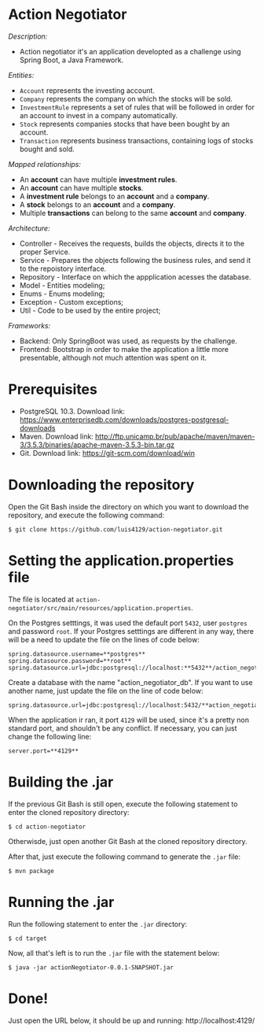 # Action Negotiator

*Description:*

- Action negotiator it's an application developted as a challenge using Spring Boot, a Java Framework.

*Entities:*

- `Account` represents the investing account.
- `Company` represents the company on which the stocks will be sold.
- `InvestmentRule` represents a set of rules that will be followed in order for an account to invest in a company automatically.
- `Stock` represents companies stocks that have been bought by an account.
- `Transaction` represents business transactions, containing logs of stocks bought and sold.

*Mapped relationships:*

- An **account** can have multiple **investment rules**.
- An **account** can have multiple **stocks**.
- A **investment rule** belongs to an **account** and a **company**.
- A **stock** belongs to an **account** and a **company**.
- Multiple **transactions** can belong to the same **account** and **company**.

*Architecture:*

- Controller - Receives the requests, builds the objects, directs it to the proper Service.
- Service - Prepares the objects following the business rules, and send it to the repoistory interface.
- Repository - Interface on which the appplication acesses the database.
- Model - Entities modeling;
- Enums - Enums modeling;
- Exception - Custom exceptions;
- Util - Code to be used by the entire project;

*Frameworks:*

- Backend: Only SpringBoot was used, as requests by the challenge.
- Frontend: Bootstrap in order to make the application a little more presentable, although not much attention was spent on it.

# Prerequisites

- PostgreSQL 10.3. Download link: https://www.enterprisedb.com/downloads/postgres-postgresql-downloads
- Maven. Download link: http://ftp.unicamp.br/pub/apache/maven/maven-3/3.5.3/binaries/apache-maven-3.5.3-bin.tar.gz
- Git. Download link: https://git-scm.com/download/win

# Downloading the repository

Open the Git Bash inside the directory on which you want to download the repository, and execute the following command:
```
$ git clone https://github.com/luis4129/action-negotiator.git
```

# Setting the application.properties file

The file is located at `action-negotiator/src/main/resources/application.properties`.

On the Postgres setttings, it was used the default port `5432`, user `postgres` and password `root`. If your Postgres setttings are different in any way, there will be a need to update the file on the lines of code below:

```
spring.datasource.username=**postgres**
spring.datasource.password=**root**
spring.datasource.url=jdbc:postgresql://localhost:**5432**/action_negotiator_db
```

Create a database with the name "action_negotiator_db". If you want to use another name, just update the file on the line of code below:

```
spring.datasource.url=jdbc:postgresql://localhost:5432/**action_negotiator_db**
```

When the application ir ran, it port `4129` will be used, since it's a pretty non standard port, and shouldn't be any conflict. If necessary, you can just change the following line:

```
server.port=**4129**
```

# Building the .jar

If the previous Git Bash is still open, execute the following statement to enter the cloned repository directory:

```
$ cd action-negotiator
```

Otherwisde, just open another Git Bash at the cloned repository directory.

After that, just execute the following command to generate the `.jar` file:

```
$ mvn package
```

# Running the .jar

Run the following statement to enter the `.jar` directory:

```
$ cd target
```

Now, all that's left is to run the `.jar` file with the statement below:

```
$ java -jar actionNegotiator-0.0.1-SNAPSHOT.jar
```

# Done!
Just open the URL below, it should be up and running:
http://localhost:4129/



